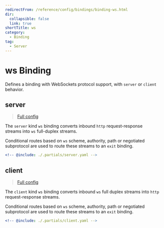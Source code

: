 ```yaml
---
redirectFrom: /reference/config/bindings/binding-ws.html
dir:
  collapsible: false
  link: true
shortTitle: ws
category:
  - Binding
tag:
  - Server
---
```


# ws Binding

Defines a binding with WebSockets protocol support, with `server` or `client` behavior.

## server

> [Full config](./server.md)

The `server` kind `ws` binding converts inbound `http` request-response streams into `ws` full-duplex streams.

Conditional routes based on `ws` scheme, authority, path or negotiated subprotocol are used to route these streams to an `exit` binding.

```yaml {3}
<!-- @include: ./.partials/server.yaml -->
```

## client

> [Full config](./client.md)

The `client` kind `ws` binding converts inbound `ws` full duplex streams into `http` request-response streams.

Conditional routes based on `ws` scheme, authority, path or negotiated subprotocol are used to route these streams to an `exit` binding.

```yaml {3}
<!-- @include: ./.partials/client.yaml -->
```
